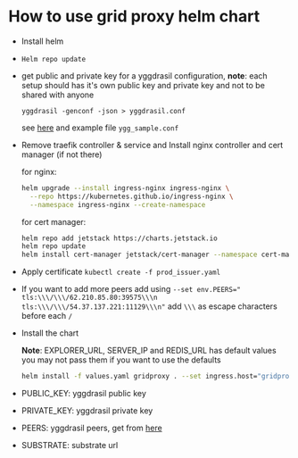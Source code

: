 # How to use grid proxy helm chart

- Install helm

- `Helm repo update`

- get public and private key for a yggdrasil configuration, **note**: each setup should has it's own public key and private key and not to be shared with anyone

  `yggdrasil -genconf -json > yggdrasil.conf`

  see [here](https://yggdrasil-network.github.io/configuration.html) and example file `ygg_sample.conf`

- Remove traefik controller & service and Install nginx controller and cert manager (if not there)

  for nginx:

    ```bash
    helm upgrade --install ingress-nginx ingress-nginx \
      --repo https://kubernetes.github.io/ingress-nginx \
      --namespace ingress-nginx --create-namespace
    ```

  for cert manager:

    ```bash
    helm repo add jetstack https://charts.jetstack.io
    helm repo update
    helm install cert-manager jetstack/cert-manager --namespace cert-manager --create-namespace --set installCRDs=true
    ```

- Apply certificate `kubectl create -f prod_issuer.yaml`

- If you want to add more peers add using `--set env.PEERS="  tls:\\\/\\\/62.210.85.80:39575\\\n   tls:\\\/\\\/54.37.137.221:11129\\\n"` add `\\\` as escape characters before each `/`

- Install the chart

  **Note**: EXPLORER_URL, SERVER_IP and REDIS_URL has default values you may not pass them if you want to use the defaults

  ```bash
  helm install -f values.yaml gridproxy . --set ingress.host="gridproxy.3botmain.grid.tf" --set env.TWIN=296 --set env.EXPLORER="https://graphql.dev.grid.tf/graphql" --set env.SUBSTRATE="wss://tfchain.dev.grid.tf/ws" --set env.PUBLIC_KEY="5011157c2451b238c99247b9f0793f66e5b77998272c00676d23767fe3d576d8" --set env.PRIVATE_KEY="ff5b3012dbec23e86e2fde7dcd3c951781e87fe505be225488b50a6bb27662f75011157c2451b238c99247b9f0793f66e5b77998272c00676d23767fe3d576d8" --set env.PEERS="  tls:\\\/\\\/62.210.85.80:39575\\\n   tls:\\\/\\\/54.37.137.221:11129\\\n"
  ```

- PUBLIC_KEY: yggdrasil public key
- PRIVATE_KEY: yggdrasil private key
- PEERS: yggdrasil peers, get from [here](https://publicpeers.neilalexander.dev/)
- SUBSTRATE: substrate url
